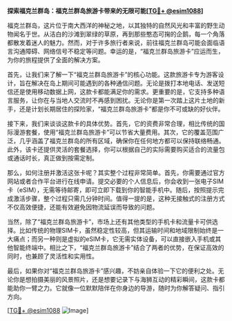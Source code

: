 **探索福克兰群岛：福克兰群岛旅游卡带来的无限可能[[TG💪+ @esim1088](https://t.me/s/esim1088)]**

福克兰群岛，这片位于南大西洋的神秘之地，以其独特的自然风光和丰富的野生动物闻名于世。从洁白的沙滩到翠绿的草原，再到那些憨态可掬的企鹅，每一个角落都散发着迷人的魅力。然而，对于许多旅行者来说，前往福克兰群岛可能会面临语言沟通障碍、网络信号不稳定等问题。幸运的是，“福克兰群岛旅游卡”应运而生，为你的旅程提供了全面的解决方案。

首先，让我们来了解一下“福克兰群岛旅游卡”的核心功能。这款旅游卡专为游客设计，旨在解决在岛上期间可能遇到的各种通信问题。无论是拨打本地电话、发送短信还是使用移动数据上网，这款卡都能满足你的需求。更重要的是，它支持多种语言服务，让你在与当地人交流时不再感到困扰。无论你是第一次踏上这片土地的新手，还是计划长期居住的探险家，“福克兰群岛旅游卡”都是你不可或缺的好伙伴。

接下来，我们来谈谈这款卡的具体优势。首先，它的资费非常合理，相比传统的国际漫游套餐，使用“福克兰群岛旅游卡”可以节省大量费用。其次，它的覆盖范围广泛，几乎涵盖了福克兰群岛的所有区域，确保你在任何地方都可以保持联络畅通。此外，该卡还提供灵活的套餐选择，你可以根据自己的实际需要购买适合的流量包或通话时长，真正做到按需定制。

那么，如何注册并激活这张卡呢？其实整个过程非常简单。首先，你需要通过官方网站或者合作平台进行在线申请。提交必要的个人信息后，你会收到一张电子SIM卡（eSIM），无需等待邮寄，即可立即下载到你的智能手机中。随后，按照提示完成激活步骤，整个过程只需几分钟时间。值得一提的是，这种无接触式的注册方式不仅高效便捷，还能有效避免因物流延误而导致的问题。

当然，除了“福克兰群岛旅游卡”，市场上还有其他类型的手机卡和流量卡可供选择。比如传统的物理SIM卡，虽然稳定性较高，但其运输时间和地域限制始终是一大痛点；而另一种则是虚拟的eSIM卡，它无需实体设备，可以直接嵌入手机或其他智能终端中。相比之下，“福克兰群岛旅游卡”结合了两者的优势，在保证高效的同时，也兼顾了灵活性和实用性。

最后，如果你对“福克兰群岛旅游卡”感兴趣，不妨亲自体验一下它的便利之处。无论你是想拍摄美丽的风景照片，还是想要记录下与海狮互动的精彩瞬间，这款卡都能助你一臂之力。它就像一位默默陪伴在你身边的导游，随时为你解答疑问、指引方向。

[[TG💪+ @esim1088](https://t.me/s/esim1088) ![Image](https://i.postimg.cc/4NQfJmqS/Snipaste-2025-05-13-00-14-12.png)]